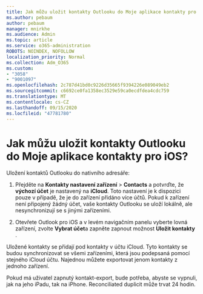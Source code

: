 ```yaml
---
title: Jak můžu uložit kontakty Outlooku do Moje aplikace kontakty pro iOS?
ms.author: pebaum
author: pebaum
manager: mnirkhe
ms.audience: Admin
ms.topic: article
ms.service: o365-administration
ROBOTS: NOINDEX, NOFOLLOW
localization_priority: Normal
ms.collection: Adm_O365
ms.custom:
- "3058"
- "9001097"
ms.openlocfilehash: 2c787d41bd0c9226d35665f9394226e089049eb2
ms.sourcegitcommit: c6692ce0fa1358ec3529e59ca0ecdfdea4cdc759
ms.translationtype: MT
ms.contentlocale: cs-CZ
ms.lasthandoff: 09/15/2020
ms.locfileid: "47781780"
---
```

# <a name="how-do-i-save-my-outlook-contacts-to-my-ios-contacts-app"></a>Jak můžu uložit kontakty Outlooku do Moje aplikace kontakty pro iOS?

Uložení kontaktů Outlooku do nativního adresáře:
 
1. Přejděte na **Kontakty nastavení zařízení**  >  **Contacts** a potvrďte, že **výchozí účet** je nastavený na **iCloud**. Toto nastavení je k dispozici pouze v případě, že je do zařízení přidáno více účtů. Pokud k zařízení není připojený žádný účet, vaše kontakty Outlooku se uloží lokálně, ale nesynchronizují se s jinými zařízeními.
 
2. Otevřete Outlook pro iOS a v levém navigačním panelu vyberte lovná zařízení, zvolte **Vybrat účet**a zapněte zapnout možnost **Uložit kontakty** .
 
Uložené kontakty se přidají pod kontakty v účtu iCloud. Tyto kontakty se budou synchronizovat se všemi zařízeními, která jsou podepsaná pomocí stejného iCloud účtu. Najednou můžete exportovat jenom kontakty z jednoho zařízení.
 
Pokud má uživatel zapnutý kontakt-export, bude potřeba, abyste se vypnuli, jak na jeho iPadu, tak na iPhone. Reconciliated duplicit může trvat 24 hodin.